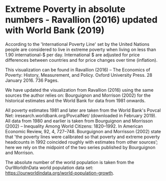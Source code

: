 # Extreme Poverty in absolute numbers - Ravallion (2016) updated with World Bank (2019)

According to the 'International Poverty Line' set by the United Nations people are considered to live in extreme poverty when living on less than 1.90 international-$ per day. International $ are adjusted for price differences between countries and for price changes over time (inflation).

This visualization can be found in Ravallion (2016) – The Economics of Poverty: History, Measurement, and Policy. Oxford University Press. 28 January 2016. 736 Pages.

We have updated the visualization from Ravallion (2016) using the same sources the author relies on: Bourguignon and Morrison (2002) for the historical estimates and the World Bank for data from 1981 onwards. 

All poverty estimates 1981 and later are taken from the World Bank's Povcal Net: iresearch.worldbank.org/PovcalNet/ (downloaded in February 2019).
All data from 1980 and earlier is taken from Bourguignon and Morrisson (2002) – Inequality Among World Citizens: 1820–1992. In American Economic Review, 92, 4, 727–748. Bourguignon and Morrisson (2002) state that 'the poverty lines were calibrated so that poverty and extreme poverty headcounts in 1992 coincided roughly with estimates from other sources’; here we rely on the midpoint of the two series published by Bourguignon and Morrison. 

The absolute number of the world population is taken from the OurWorldInData world population data set: https://ourworldindata.org/world-population-growth. 